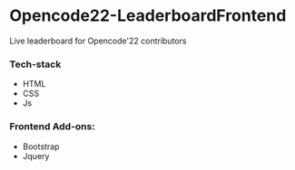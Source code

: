 # Opencode22-LeaderboardFrontend
Live leaderboard for Opencode'22 contributors

### Tech-stack 
 - HTML
 - CSS
 - Js

### Frontend Add-ons:
 - Bootstrap
 - Jquery
